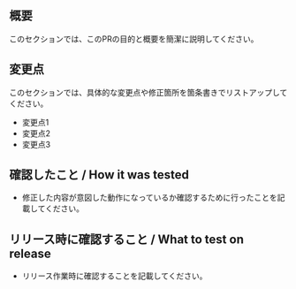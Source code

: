 ## 概要
このセクションでは、このPRの目的と概要を簡潔に説明してください。

## 変更点
このセクションでは、具体的な変更点や修正箇所を箇条書きでリストアップしてください。

- 変更点1
- 変更点2
- 変更点3

## 確認したこと / How it was tested
- 修正した内容が意図した動作になっているか確認するために行ったことを記載してください。

## リリース時に確認すること / What to test on release
- リリース作業時に確認することを記載してください。
